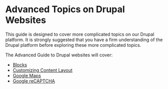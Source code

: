 # Advanced Topics on Drupal Websites

This guide is designed to cover more complicated topics on our Drupal platform. It is strongly suggested that you have a firm understanding of the Drupal platform before exploring these more complicated topics.

The Advanced Guide to Drupal websites will cover:
* [Blocks](features/howto-blocks.md)
* [Customizing Content Layout](customizingpage.md)
* [Google Maps](GoogleMaps.md)
* [Google reCAPTCHA](recaptcha.md)
